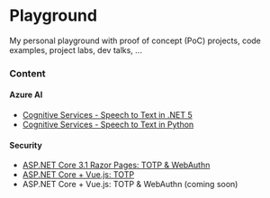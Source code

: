 # Playground

My personal playground with proof of concept (PoC) projects, code examples, project labs, dev talks, ...

### Content

#### Azure AI

- [Cognitive Services - Speech to Text in .NET 5](src/azure-cognitive-services-speech-dotnet)
- [Cognitive Services - Speech to Text in Python](src/azure-cognitive-services-speech-python)

#### Security

- [ASP.NET Core 3.1 Razor Pages: TOTP & WebAuthn](src/aspnet-core-razor-pages-security-webauthn)
- [ASP.NET Core + Vue.js: TOTP](src/aspnet-core-vue-security-totp)
- ASP.NET Core + Vue.js: TOTP & WebAuthn (coming soon)
